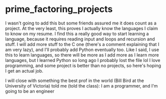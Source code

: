 # prime_factoring_projects

I wasn't going to add this but some friends assured me it does count as a project.
At the very least, this proves I actually know the languages I claim to know on my resume. 
I find this a really good way to start learning a language, because it requires reading input and loops and recursion and stuff.
I will add more stuff to the C one (there's a comment explaining that I am very lazy), and I'll probably add Python eventually too.
Like I said, I use this to learn languages, so there will be more as I add more as I learn more languages, but I learned Python so long ago I probably lost the file lol
I love programming, and some project is better than no projects, so here's hoping I get an actual job.

I will close with something the best prof in the world (Bill Bird at the University of Victoria) told me (told the class):
I am a programmer, and I'm going to be an engineer
